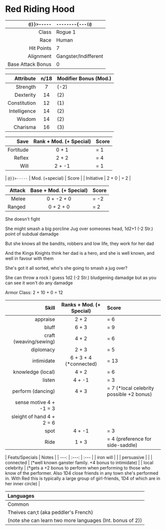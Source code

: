 # Red Riding Hood

`@}}>-----` | `--------{---(@`
---: | :--- 
Class | Rogue 1
Race | Human
Hit Points | 7
Alignment | Gangster/Indifferent
Base Attack Bonus | 0

| Attribute | n/18 | Modifier Bonus (Mod.) |
| ---: | :---: | :--- |
| Strength | 7 | (-2) |
| Dexterity | 14 | (2) |
| Constitution | 12 | (1) |
| Intelligence | 14 | (2) |
| Wisdom | 14 | (2) |
| Charisma | 16 | (3) |

| Save | Rank + Mod. (+ Special) | Score |
| ---: | :---: | :--- |
| Fortitude | 0 + 1 | = 1 |
| Reflex | 2 + 2 | = 4 |
| Will | 2 + -1 | = 1 |

| `@}}>-----` | Mod. (+special) | Score |
| Initiative | 2 + 0 | = 2 |

| Attack | Base + Mod. (+ Special) | Score |
| ---: | :---: | :--- |
| Melee | 0 + -2 + 0 | = -2 |
| Ranged |	0 + 2 + 0 | = 2 |

She doesn't fight

She might smash a big porcline Jug over someones head, 1d2+1 (-2 Str.) point of subdual damadge

But she knows all the bandits, robbers and low life, they work for her dad

And the Kings Knights think her dad is a hero, and she is well known, and well in favour with them

She's got it all sorted, who's she going to smash a jug over?

She can throw a rock I guess 1d2 (-2 Str.) bludgening damadge but as you can see it won't do any damadge

Armor Class: 2 + 10 + 0 = 12

| Skill | Ranks + Mod. (+ Special) | Score |
| ---: | :---: | :--- |
| appraise | 2 + 2 | = 6 |
| bluff | 6 + 3 | = 9 |
| craft (weaving/sewing) | 4 + 2 | = 6 |
| diplomacy | 2 + 3 | = 5 |
| intimidate | 6 + 3 + 4 (*connected) | = 13 |
| knowledge (local) | 4 + 2 | = 6 |
| listen | 4 + -1 | = 3 |
| perform (dancing) | 4 + 3 | = 7 (*local celebrity possible +2 bonus) |
| sense motive 4 + -1 = 3 |
| sleight of hand 4 + 2 = 6 |
| spot | 4 + -1 | = 3 |
| Ride | 1 + 3 | = 4 (preference for side-saddle) |

| Feats/Specials | Notes |
| ---: | :---: | :--- |
| iron will | |
| persuasive | |
| connected | (*well known ganster family. +4 bonus to intimidate) |
| local celebrity | (*gets a +2 bonus to perform when performing to those who know of the performer. Also 1D4 close friends in any town she's performed in. With Red this is typically a large group of girl-friends, 1D4 of which are in her inner circle) |

| Languages | 
| :--- | 
| Common |
| Theives can;t (aka peddler's French) |
| (note she can learn two more languages (Int. bonus of 2)) |

